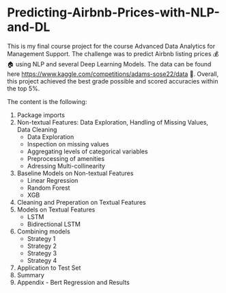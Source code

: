 # Predicting-Airbnb-Prices-with-NLP-and-DL
This is my final course project for the course Advanced Data Analytics for Management Support. 
The challenge was to predict Airbnb listing prices :moneybag: :house: using NLP and several Deep Learning Models.
The data can be found here https://www.kaggle.com/competitions/adams-sose22/data :slightly_smiling_face:.
Overall, this project achieved the best grade possible and scored accuracies within the top 5%. 

The content is the following:
1. Package imports
2. Non-textual Features: Data Exploration, Handling of Missing Values, Data Cleaning 
    - Data Exploration
    - Inspection on missing values
    - Aggregating levels of categorical variables
    - Preprocessing of amenities
    - Adressing Multi-collinearity
3. Baseline Models on Non-textual Features
    - Linear Regression
    - Random Forest
    - XGB
4. Cleaning and Preperation on Textual Features
5. Models on Textual Features
    - LSTM
    - Bidirectional LSTM
6. Combining models
    - Strategy 1
    - Strategy 2
    - Strategy 3
    - Strategy 4
7. Application to Test Set
8. Summary
9. Appendix - Bert Regression and Results
